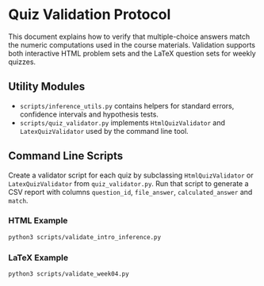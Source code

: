 # Quiz Validation Protocol

This document explains how to verify that multiple-choice answers match the numeric computations used in the course materials. Validation supports both interactive HTML problem sets and the LaTeX question sets for weekly quizzes.

## Utility Modules
- `scripts/inference_utils.py` contains helpers for standard errors, confidence intervals and hypothesis tests.
- `scripts/quiz_validator.py` implements `HtmlQuizValidator` and `LatexQuizValidator` used by the command line tool.

## Command Line Scripts
Create a validator script for each quiz by subclassing `HtmlQuizValidator` or
`LatexQuizValidator` from `quiz_validator.py`. Run that script to generate a
CSV report with columns `question_id`, `file_answer`, `calculated_answer` and
`match`.

### HTML Example
```bash
python3 scripts/validate_intro_inference.py
```

### LaTeX Example
```bash
python3 scripts/validate_week04.py
```

